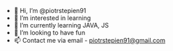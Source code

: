 - 👋 Hi, I’m @piotrstepien91
- 👀 I’m interested in learning
- 🌱 I’m currently learning JAVA, JS
- 💞️ I’m looking to have fun
- 📫 Contact me via email - piotrstepien91@gmail.com

<!---
piotrstepien91/piotrstepien91 is a ✨ special ✨ repository because its `README.md` (this file) appears on your GitHub profile.
You can click the Preview link to take a look at your changes.
--->
